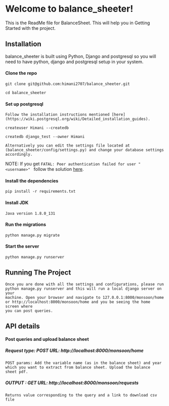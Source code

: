 # Welcome to balance_sheeter!
This is the ReadMe file for BalanceSheet. This will help you in Getting Started with the project.

## Installation
balance_sheeter is built using Python, Django and postgresql so you will need to have python, django and postgresql setup in your system.

#### Clone the repo

    git clone git@github.com:himani2707/balance_sheeter.git
    
    cd balance_sheeter
    
#### Set up postgresql

    Follow the installation instructions mentioned [here](https://wiki.postgresql.org/wiki/Detailed_installation_guides).
    
    createuser Himani --createdb
    
    createdb django_test --owner Himani

    Alternatively you can edit the settings file located at (balance_sheeter/config/settings.py) and change your database settings accordingly.
    
NOTE: If you get `FATAL: Peer authentication failed for user "<username>"
` follow the solution [here](http://stackoverflow.com/a/18664239/6582734).

#### Install the dependencies

    pip install -r requirements.txt
    
#### Install JDK
 
    Java version 1.8.0_131

#### Run the migrations

    python manage.py migrate

#### Start the server

    python manage.py runserver

    
## Running The Project

    Once you are done with all the settings and configurations, please run python manage.py runserver and this will run a local django server on your
    machine. Open your browser and navigate to 127.0.0.1:8000/monsoon/home or http://localhost:8000/monsoon/home and you be seeing the home screen where
    you can post queries.


## API details

#### Post queries and upload balance sheet

##### Request type: POST URL: http://localhost:8000/monsoon/home
    POST params: Add the variable name (as in the balance sheet) and year which you want to extract from balance sheet. Upload the balance
    sheet pdf.

##### OUTPUT : GET URL: http://localhost:8000/monsoon/requests
    Returns value corresponding to the query and a link to download csv file

